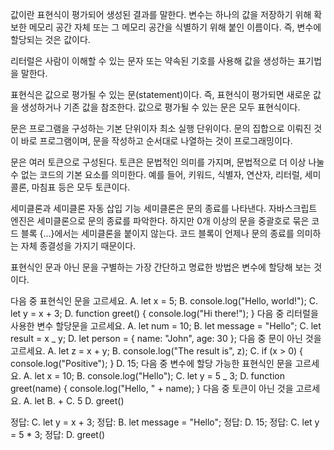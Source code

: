 값이란 표현식이 평가되어 생성된 결과를 말한다.
변수는 하나의 값을 저장하기 위해 확보한 메모리 공간 자체 또는 그 메모리 공간을 식별하기 위해 붙인 이름이다.
즉, 변수에 할당되는 것은 값이다.

리터럴은 사람이 이해할 수 있는 문자 또는 약속된 기호를 사용해 값을 생성하는 표기법을 말한다.

표현식은 값으로 평가될 수 있는 문(statement)이다. 즉, 표현식이 평가되면 새로운 값을 생성하거나 기존 값을 참조한다.
값으로 평가될 수 있는 문은 모두 표현식이다.

문은 프로그램을 구성하는 기본 단위이자 최소 실행 단위이다. 문의 집합으로 이뤄진 것이 바로 프로그램이며, 문을 작성하고 순서대로 나열하는 것이 프로그래밍이다.

문은 여러 토큰으로 구성된다.
토큰은 문법적인 의미를 가지며, 문법적으로 더 이상 나눌 수 없는 코드의 기본 요소를 의미한다.
예를 들어, 키워드, 식별자, 연산자, 리터럴, 세미콜론, 마침표 등은 모두 토큰이다.

세미클론과 세미클론 자동 삽입 기능
세미클론은 문의 종료를 나타낸다. 자바스크립트 엔진은 세미클론으로 문의 종료를 파악한다.
하지만 0개 이상의 문을 중괄호로 묶은 코드 블록 {...}에서는 세미클론을 붙이지 않는다.
코드 블록이 언제나 문의 종료를 의미하는 자체 종결성을 가지기 때문이다.

표현식인 문과 아닌 문을 구별하는 가장 간단하고 명료한 방법은 변수에 할당해 보는 것이다.

다음 중 표현식인 문을 고르세요.
A. let x = 5;
B. console.log("Hello, world!");
C. let y = x + 3;
D. function greet() { console.log("Hi there!"); }
다음 중 리터럴을 사용한 변수 할당문을 고르세요.
A. let num = 10;
B. let message = "Hello";
C. let result = x _ y;
D. let person = { name: "John", age: 30 };
다음 중 문이 아닌 것을 고르세요.
A. let z = x + y;
B. console.log("The result is", z);
C. if (x > 0) { console.log("Positive"); }
D. 15;
다음 중 변수에 할당 가능한 표현식인 문을 고르세요.
A. let x = 10;
B. console.log("Hello");
C. let y = 5 _ 3;
D. function greet(name) { console.log("Hello, " + name); }
다음 중 토큰이 아닌 것을 고르세요.
A. let
B. +
C. 5
D. greet()

정답: C. let y = x + 3;
정답: B. let message = "Hello";
정답: D. 15;
정답: C. let y = 5 \* 3;
정답: D. greet()
